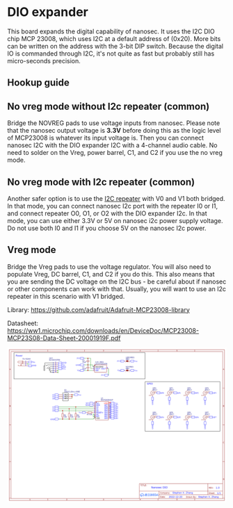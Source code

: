 # DIO expander
This board expands the digital capability of nanosec. It uses the I2C DIO chip MCP 23008, which uses I2C at a default address of (0x20). More bits can be written on the address with the 3-bit DIP switch. Because the digital IO is commanded through I2C, it's not quite as fast but probably still has micro-seconds precision.

## Hookup guide
## No vreg mode without I2c repeater (common)
Bridge the NOVREG pads to use voltage inputs from nanosec. Please note that the nanosec output voltage is **3.3V** before doing this as the logic level of MCP23008 is whatever its input voltage is. Then you can connect nanosec I2C with the DIO expander I2C with a 4-channel audio cable. No need to solder on the Vreg, power barrel, C1, and C2 if you use the no vreg mode.

## No vreg mode with I2c repeater (common)
Another safer option is to use the [I2C repeater](https://github.com/xzhang03/NidaqGUI/tree/master/PCBs/I2C%20repeater) with V0 and V1 both bridged. In that mode, you can connect nanosec I2c port with the repeater I0 or I1, and connect repeater O0, O1, or O2 with the DIO expander I2c. In that mode, you can use either 3.3V or 5V on nanosec i2c power supply voltage. Do not use both I0 and I1 if you choose 5V on the nanosec I2c power.

## Vreg mode
Bridge the Vreg pads to use the voltage regulator. You will also need to populate Vreg, DC barrel, C1, and C2 if you do this. This also means that you are sending the DC voltage on the I2C bus - be careful about if nanosec or other components can work with that. Usually, you will want to use an I2c repeater in this scenario with V1 bridged.

Library: https://github.com/adafruit/Adafruit-MCP23008-library

Datasheet: https://ww1.microchip.com/downloads/en/DeviceDoc/MCP23008-MCP23S08-Data-Sheet-20001919F.pdf

![Schematic](./Schematic_Nanosec%20DIO_2023-01-03.png)
